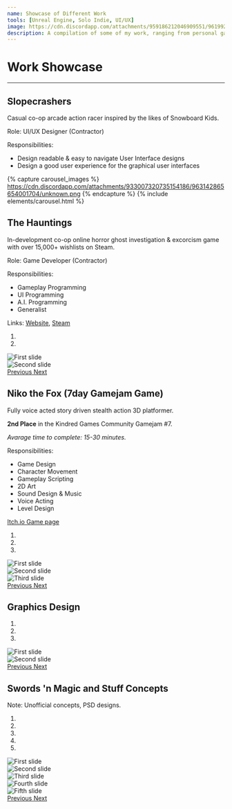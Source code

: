 ```yaml
---
name: Showcase of Different Work
tools: [Unreal Engine, Solo Indie, UI/UX]
image: https://cdn.discordapp.com/attachments/959186212046909551/961992763430289508/RandomWork.png
description: A compilation of some of my work, ranging from personal games and contract work to UI/UX design.
---
```


# Work Showcase
---

## Slopecrashers

Casual co-op arcade action racer inspired by the likes of Snowboard Kids. 

Role: UI/UX Designer (Contractor)

Responsibilities:

 - Design readable & easy to navigate User Interface designs
 - Design a good user experience for the graphical user interfaces

{% capture carousel_images %}
https://cdn.discordapp.com/attachments/933007320735154186/963142865654001704/unknown.png
{% endcapture %}
{% include elements/carousel.html %}

## The Hauntings

In-development co-op online horror ghost investigation & excorcism game with over 15,000+ wishlists on Steam.

Role: Game Developer (Contractor)

Responsibilities:

 - Gameplay Programming
 - UI Programming
 - A.I. Programming
 - Generalist

Links: [Website](https://thehauntingsgame.com/), [Steam](https://store.steampowered.com/app/1285720/The_Hauntings/)

<div id="carouselEningeImplementation" class="carousel slide" data-ride="carousel">
  <ol class="carousel-indicators">
    <li data-target="#carouselEningeImplementation" data-slide-to="0" class="active"></li>
    <li data-target="#carouselEningeImplementation" data-slide-to="1"></li>
  </ol>
  <div class="carousel-inner">
    <div class="carousel-item active">
      <img class="d-block w-100" src="https://cdn.discordapp.com/attachments/959186212046909551/961985935824797736/HauntingsMainMenu.png" alt="First slide">
    </div>
    <div class="carousel-item">
      <img class="d-block w-100" src="https://cdn.discordapp.com/attachments/959186212046909551/961985936109993984/HauntingsSelectLevel.png" alt="Second slide">
    </div>
  </div>
  <a class="carousel-control-prev" href="#carouselEningeImplementation" role="button" data-slide="prev">
    <span class="carousel-control-prev-icon" aria-hidden="true"></span>
    <span class="sr-only">Previous</span>
  </a>
  <a class="carousel-control-next" href="#carouselEningeImplementation" role="button" data-slide="next">
    <span class="carousel-control-next-icon" aria-hidden="true"></span>
    <span class="sr-only">Next</span>
  </a>
</div>

<!--## Unreleased canned project

Casual single player horror investigation game.

Role: Solo developer

<div id="carouselNiko" class="carousel slide" data-ride="carousel">
  <ol class="carousel-indicators">
    <li data-target="#carouselNiko" data-slide-to="0" class="active"></li>
    <li data-target="#carouselNiko" data-slide-to="1"></li>
    <li data-target="#carouselNiko" data-slide-to="2"></li>
  </ol>
  <div class="carousel-inner">
    <div class="carousel-item active">
      <img class="d-block w-100" src="https://cdn.discordapp.com/attachments/959186212046909551/961986629558501466/p_nikoss1.png" alt="First slide">
    </div>
    <div class="carousel-item">
      <img class="d-block w-100" src="https://cdn.discordapp.com/attachments/959186212046909551/961986626752507934/p_nikoss3.png" alt="Second slide">
    </div>
    <div class="carousel-item">
      <img class="d-block w-100" src="https://cdn.discordapp.com/attachments/959186212046909551/961986630275706980/p_nikoss2.png" alt="Third slide">
    </div>
  </div>
  <a class="carousel-control-prev" href="#carouselNiko" role="button" data-slide="prev">
    <span class="carousel-control-prev-icon" aria-hidden="true"></span>
    <span class="sr-only">Previous</span>
  </a>
  <a class="carousel-control-next" href="#carouselNiko" role="button" data-slide="next">
    <span class="carousel-control-next-icon" aria-hidden="true"></span>
    <span class="sr-only">Next</span>
  </a>
</div>

-->

## Niko the Fox (7day Gamejam Game)

Fully voice acted story driven stealth action 3D platformer.

**2nd Place** in the Kindred Games Community Gamejam #7.

*Avarage time to complete: 15-30 minutes.*

Responsibilities:

 - Game Design
 - Character Movement
 - Gameplay Scripting
 - 2D Art
 - Sound Design & Music
 - Voice Acting
 - Level Design

[Itch.io Game page](https://incanta.itch.io/niko-the-fox)

<div id="carouselNiko" class="carousel slide" data-ride="carousel">
  <ol class="carousel-indicators">
    <li data-target="#carouselNiko" data-slide-to="0" class="active"></li>
    <li data-target="#carouselNiko" data-slide-to="1"></li>
    <li data-target="#carouselNiko" data-slide-to="2"></li>
  </ol>
  <div class="carousel-inner">
    <div class="carousel-item active">
      <img class="d-block w-100" src="https://cdn.discordapp.com/attachments/959186212046909551/961986629558501466/p_nikoss1.png" alt="First slide">
    </div>
    <div class="carousel-item">
      <img class="d-block w-100" src="https://cdn.discordapp.com/attachments/959186212046909551/961986626752507934/p_nikoss3.png" alt="Second slide">
    </div>
    <div class="carousel-item">
      <img class="d-block w-100" src="https://cdn.discordapp.com/attachments/959186212046909551/961986630275706980/p_nikoss2.png" alt="Third slide">
    </div>
  </div>
  <a class="carousel-control-prev" href="#carouselNiko" role="button" data-slide="prev">
    <span class="carousel-control-prev-icon" aria-hidden="true"></span>
    <span class="sr-only">Previous</span>
  </a>
  <a class="carousel-control-next" href="#carouselNiko" role="button" data-slide="next">
    <span class="carousel-control-next-icon" aria-hidden="true"></span>
    <span class="sr-only">Next</span>
  </a>
</div>

## Graphics Design

<div id="carouselGFX" class="carousel slide" data-ride="carousel">
  <ol class="carousel-indicators">
    <li data-target="#carouselGFX" data-slide-to="0" class="active"></li>
    <li data-target="#carouselGFX" data-slide-to="1"></li>
    <li data-target="#carouselGFX" data-slide-to="2"></li>
  </ol>
  <div class="carousel-inner">
    <div class="carousel-item active">
      <img class="d-block w-100" src="https://cdn.discordapp.com/attachments/959186212046909551/961985859626889296/p_switchdesign.png" alt="First slide">
    </div>
    <div class="carousel-item">
      <img class="d-block w-100" src="https://cdn.discordapp.com/attachments/959186212046909551/961988217261916180/Logo_W_1024x512.png" alt="Second slide">
    </div>
  </div>
  <a class="carousel-control-prev" href="#carouselNiko" role="button" data-slide="prev">
    <span class="carousel-control-prev-icon" aria-hidden="true"></span>
    <span class="sr-only">Previous</span>
  </a>
  <a class="carousel-control-next" href="#carouselNiko" role="button" data-slide="next">
    <span class="carousel-control-next-icon" aria-hidden="true"></span>
    <span class="sr-only">Next</span>
  </a>
</div>

## Swords 'n Magic and Stuff Concepts

Note: Unofficial concepts, PSD designs.

<div id="carouselSNM" class="carousel slide" data-ride="carousel">
  <ol class="carousel-indicators">
    <li data-target="#carouselSNM" data-slide-to="0" class="active"></li>
    <li data-target="#carouselSNM" data-slide-to="1"></li>
    <li data-target="#carouselSNM" data-slide-to="2"></li>
    <li data-target="#carouselSNM" data-slide-to="3"></li>
    <li data-target="#carouselSNM" data-slide-to="4"></li>
  </ol>
  <div class="carousel-inner">
    <div class="carousel-item active">
      <img class="d-block w-100" src="https://cdn.discordapp.com/attachments/959186212046909551/961985448559919134/p_snmpause1.png" alt="First slide">
    </div>
    <div class="carousel-item">
      <img class="d-block w-100" src="https://cdn.discordapp.com/attachments/959186212046909551/961985449105186816/p_snmpause2.png" alt="Second slide">
    </div>
    <div class="carousel-item">
      <img class="d-block w-100" src="https://cdn.discordapp.com/attachments/959186212046909551/961985449759506492/p_snmserverbrowser.png" alt="Third slide">
    </div>
    <div class="carousel-item">
      <img class="d-block w-100" src="https://cdn.discordapp.com/attachments/959186212046909551/961985450287976448/p_snmw1.png" alt="Fourth slide">
    </div>
    <div class="carousel-item">
      <img class="d-block w-100" src="https://cdn.discordapp.com/attachments/959186212046909551/961985450627694672/p_snmw2.png" alt="Fifth slide">
    </div>
  </div>
  <a class="carousel-control-prev" href="#carouselSNM" role="button" data-slide="prev">
    <span class="carousel-control-prev-icon" aria-hidden="true"></span>
    <span class="sr-only">Previous</span>
  </a>
  <a class="carousel-control-next" href="#carouselSNM" role="button" data-slide="next">
    <span class="carousel-control-next-icon" aria-hidden="true"></span>
    <span class="sr-only">Next</span>
  </a>
</div>
